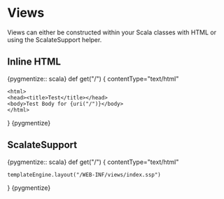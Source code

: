 
Views
=====

Views can either be constructed within your Scala classes with HTML or using the ScalateSupport helper.

Inline HTML
-----------

{pygmentize:: scala}
  def get("/") {
    contentType="text/html"

    <html>
    <head><title>Test</title></head>
    <body>Test Body for {uri("/")}</body>
    </html>
  }
{pygmentize}

ScalateSupport
--------------

{pygmentize:: scala}
  def get("/") {
    contentType="text/html"

    templateEngine.layout("/WEB-INF/views/index.ssp")
  }
{pygmentize}